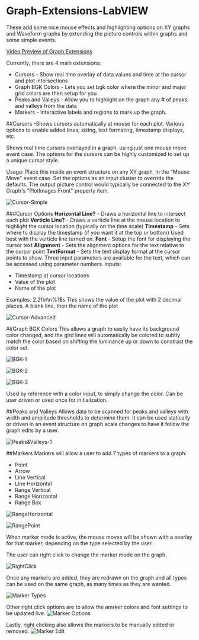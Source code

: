 # Graph-Extensions-LabVIEW
These add some nice mouse effects and highlighting options on XY graphs and Waveform graphs by extending the picture controls within graphs and some simple events.

[Video Preview of Graph Extensions](https://www.youtube.com/watch?v=CI8e0whfr54)

Currently, there are 4 main extensions:
* Cursors - Show real time overlay of data values and time at the cursor and plot intersections
* Graph BGK Colors - Lets you set bgk color where the minor and major grid colors are then setup for you
* Peaks and Valleys - Allow you to highlight on the graph any # of peaks and valleys from the data
* Markers - Interactive labels and regions to mark up the graph.

##Cursors
-Shows cursors automatically at mouse for each plot.  Various options to enable added lines, sizing, text formating, timestamp displays, etc.

Shows real time cursors overlayed in a graph, using just one mouse move event case.  The options for the cursors can be highly customized to set up a unique cursor style.

Usage: Place this inside an event structure on any XY graph, in the "Mouse Move" event case.  Set the options as an input cluster to override the defaults.  The output picture control would typically be connected to the XY Graph's "PlotImages.Front" property item.

![Cursor-Simple](https://github.com/unipsycho/Graph-Extensions-LabVIEW/blob/master/documentation/images/Cursors-Simple.JPG)


###Cursor Options
<b>Horizontal Line?</b> - Draws a horizontal line to intersect each plot
<b>Verticle Line?</b> - Draws a verticle line at the mouse location to highlight the cursor location (typically on the time scale)
<b>Timestamp</b> - Sets where to display the timestamp (if you want it at the top or bottom)  Used best with the verticle line turned on.
<b>Font</b> - Setup the font for displaying the cursor text
<b>Alignment</b> - Sets the alignment options for the text relative to the cursor point
<b>TextFormat</b> - Sets the text display format at the cursor points to show.  Three input parameters are available for the text, which can be accessed using parameter numbers.
inputs: 
* Timestamp at cursor locations
* Value of the plot
* Name of the plot

Examples: $2$.2f\n\n%1$s
This shows the value of the plot with 2 decimal places.  A blank line, then the name of the plot 

![Cursor-Advanced](https://github.com/unipsycho/Graph-Extensions-LabVIEW/blob/master/documentation/images/Cursors-Advanced.JPG)

##Graph BGK Colors
This allows a graph to easily have its background color changed, and the gird lines will automatically be colored to subtly match the color based on shifting the luminance up or down to constrast the color set.

![BGK-1](https://github.com/unipsycho/Graph-Extensions-LabVIEW/blob/master/documentation/images/SetBGKColor-2.JPG)

![BGK-2](https://github.com/unipsycho/Graph-Extensions-LabVIEW/blob/master/documentation/images/SetBGKColor-2.JPG)

![BGK-3](https://github.com/unipsycho/Graph-Extensions-LabVIEW/blob/master/documentation/images/SetBGKColor-3.JPG)

Used by reference with a color input, to simply change the color. Can be user driven or used once for initialization.

##Peaks and Valleys
Allows data to be scanned for peaks and valleys with width and amplitude thresholds to determine them.  It can be used statically or driven in an event structure on graph scale changes to have it follow the graph edits by a user.

![Peaks&Valleys-1](https://github.com/unipsycho/Graph-Extensions-LabVIEW/blob/master/documentation/images/Peaks&Valleys.jpg)

##Markers
Markers will allow a user to add 7 types of markers to a graph:
* Point
* Arrow
* Line Vertical
* Line Horizontal
* Range Vertical
* Range Horizontal
* Range Box

![RangeHorizontal](https://github.com/unipsycho/Graph-Extensions-LabVIEW/blob/master/documentation/images/Markers-HorizontalRange.jpg)

![RangePoint](https://github.com/unipsycho/Graph-Extensions-LabVIEW/blob/master/documentation/images/Markers-Point.jpg)

When marker mode is active, the mouse moves will be shown with a overlay for that marker, depending on the type selected by the user.

The user can right click to change the marker mode on the graph.

![RightClick](https://github.com/unipsycho/Graph-Extensions-LabVIEW/blob/master/documentation/images/Markers-RightClickTypes.jpg)

Once any markers are added, they are redrawn on the graph and all types can be used on the same graph, as many times as they are wanted.  

![Marker Types](https://github.com/unipsycho/Graph-Extensions-LabVIEW/blob/master/documentation/images/Markers-Types.jpg)

Other right click options are to allow the amrker colors and font settings to be updated live.
![Marker Options](https://github.com/unipsycho/Graph-Extensions-LabVIEW/blob/master/documentation/images/Markers-Options.jpg)

Lastly, right clicking also allows the markers to be manually edited or removed.
![Marker Edit](https://github.com/unipsycho/Graph-Extensions-LabVIEW/blob/master/documentation/images/Markers-Editing.jpg)
